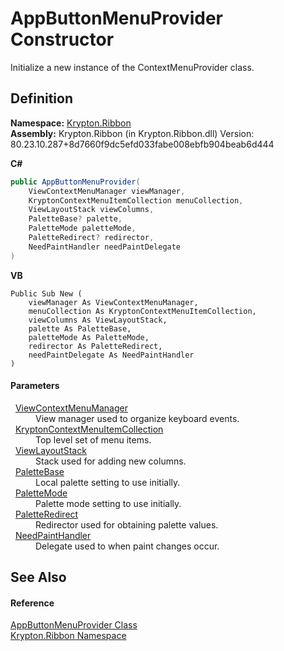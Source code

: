 # AppButtonMenuProvider Constructor


Initialize a new instance of the ContextMenuProvider class.



## Definition
**Namespace:** <a href="1e9bc734-cff9-e9b8-f013-94cdac669794.md">Krypton.Ribbon</a>  
**Assembly:** Krypton.Ribbon (in Krypton.Ribbon.dll) Version: 80.23.10.287+8d7660f9dc5efd033fabe008ebfb904beab6d444

**C#**
``` C#
public AppButtonMenuProvider(
	ViewContextMenuManager viewManager,
	KryptonContextMenuItemCollection menuCollection,
	ViewLayoutStack viewColumns,
	PaletteBase? palette,
	PaletteMode paletteMode,
	PaletteRedirect? redirector,
	NeedPaintHandler needPaintDelegate
)
```
**VB**
``` VB
Public Sub New ( 
	viewManager As ViewContextMenuManager,
	menuCollection As KryptonContextMenuItemCollection,
	viewColumns As ViewLayoutStack,
	palette As PaletteBase,
	paletteMode As PaletteMode,
	redirector As PaletteRedirect,
	needPaintDelegate As NeedPaintHandler
)
```



#### Parameters
<dl><dt>  <a href="04ad35b6-5d79-48fb-414d-d8681a419645.md">ViewContextMenuManager</a></dt><dd>View manager used to organize keyboard events.</dd><dt>  <a href="22a18f62-05c2-8e7a-6740-6a64b011b49e.md">KryptonContextMenuItemCollection</a></dt><dd>Top level set of menu items.</dd><dt>  <a href="42a56038-bbde-3c08-40dd-97071c5fada7.md">ViewLayoutStack</a></dt><dd>Stack used for adding new columns.</dd><dt>  <a href="6da77fa5-1590-4646-f2ea-70002c922aee.md">PaletteBase</a></dt><dd>Local palette setting to use initially.</dd><dt>  <a href="5a763116-fcba-0451-7e14-4d1c25fa237f.md">PaletteMode</a></dt><dd>Palette mode setting to use initially.</dd><dt>  <a href="eb4bd14d-b283-a570-c104-b4d55603d473.md">PaletteRedirect</a></dt><dd>Redirector used for obtaining palette values.</dd><dt>  <a href="33f685bd-f838-7c82-3e84-2827dccd141e.md">NeedPaintHandler</a></dt><dd>Delegate used to when paint changes occur.</dd></dl>

## See Also


#### Reference
<a href="17a4884e-a2d5-62f8-0e59-bba1d24d36d0.md">AppButtonMenuProvider Class</a>  
<a href="1e9bc734-cff9-e9b8-f013-94cdac669794.md">Krypton.Ribbon Namespace</a>  
